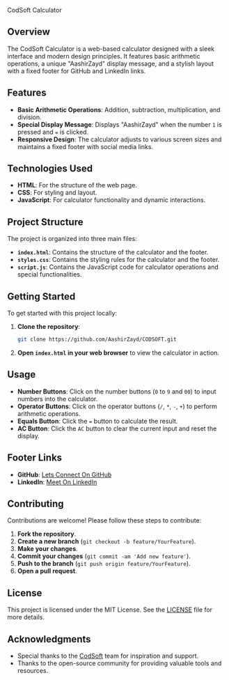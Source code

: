 CodSoft Calculator

## Overview

The CodSoft Calculator is a web-based calculator designed with a sleek interface and modern design principles. 
It features basic arithmetic operations, a unique "AashirZayd" display message, and a stylish layout with a fixed footer for GitHub and LinkedIn links.

## Features

- **Basic Arithmetic Operations**: Addition, subtraction, multiplication, and division.
- **Special Display Message**: Displays "AashirZayd" when the number `1` is pressed and `=` is clicked.
- **Responsive Design**: The calculator adjusts to various screen sizes and maintains a fixed footer with social media links.

## Technologies Used

- **HTML**: For the structure of the web page.
- **CSS**: For styling and layout.
- **JavaScript**: For calculator functionality and dynamic interactions.

## Project Structure

The project is organized into three main files:

- **`index.html`**: Contains the structure of the calculator and the footer.
- **`styles.css`**: Contains the styling rules for the calculator and the footer.
- **`script.js`**: Contains the JavaScript code for calculator operations and special functionalities.

## Getting Started

To get started with this project locally:

1. **Clone the repository**:
    ```bash
    git clone https://github.com/AashirZayd/CODSOFT.git
    ```

2. **Open `index.html` in your web browser** to view the calculator in action.

## Usage

- **Number Buttons**: Click on the number buttons (`0` to `9` and `00`) to input numbers into the calculator.
- **Operator Buttons**: Click on the operator buttons (`/`, `*`, `-`, `+`) to perform arithmetic operations.
- **Equals Button**: Click the `=` button to calculate the result.
- **AC Button**: Click the `AC` button to clear the current input and reset the display.

## Footer Links

- **GitHub**: [Lets Connect On GitHub ](https://github.com/AashirZayd)
- **LinkedIn**: [Meet On LinkedIn ](https://www.linkedin.com/in/AashirZayd)

## Contributing

Contributions are welcome! Please follow these steps to contribute:

1. **Fork the repository**.
2. **Create a new branch** (`git checkout -b feature/YourFeature`).
3. **Make your changes**.
4. **Commit your changes** (`git commit -am 'Add new feature'`).
5. **Push to the branch** (`git push origin feature/YourFeature`).
6. **Open a pull request**.

## License

This project is licensed under the MIT License. See the [LICENSE](LICENSE) file for more details.

## Acknowledgments

- Special thanks to the [CodSoft](https://www.codsoft.com) team for inspiration and support.
- Thanks to the open-source community for providing valuable tools and resources.

